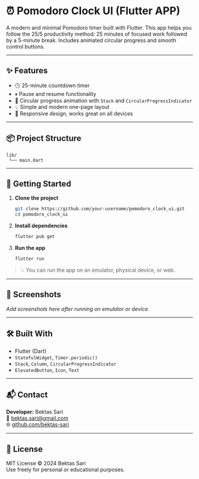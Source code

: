 # ⏰ Pomodoro Clock UI (Flutter APP)

A modern and minimal Pomodoro timer built with Flutter. This app helps you follow the 25/5 productivity method: 25 minutes of focused work followed by a 5-minute break. Includes animated circular progress and smooth control buttons.

---

## ✨ Features

- 🕒 25-minute countdown timer
- ⏸ Pause and resume functionality
- 🔄 Circular progress animation with `Stack` and `CircularProgressIndicator`
- 💡 Simple and modern one-page layout
- 📱 Responsive design, works great on all devices

---

## 📦 Project Structure

```
lib/
 └── main.dart
```

---

## 🚀 Getting Started

1. **Clone the project**
   ```bash
   git clone https://github.com/your-username/pomodoro_clock_ui.git
   cd pomodoro_clock_ui
   ```

2. **Install dependencies**
   ```bash
   flutter pub get
   ```

3. **Run the app**
   ```bash
   flutter run
   ```

> 💡 You can run the app on an emulator, physical device, or web.

---

## 📸 Screenshots

_Add screenshots here after running on emulator or device._

---

## 🛠 Built With

- Flutter (Dart)
- `StatefulWidget`, `Timer.periodic()`
- `Stack`, `Column`, `CircularProgressIndicator`
- `ElevatedButton`, `Icon`, `Text`

---

## 📬 Contact

**Developer:** Bektas Sari  
📧 [bektas.sari@gmail.com](mailto:bektas.sari@gmail.com)  
🌐 [github.com/bektas-sari](https://github.com/bektas-sari)

---

## 📄 License

MIT License © 2024 Bektas Sari  
Use freely for personal or educational purposes.



